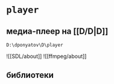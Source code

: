 # `player`
## медиа-плеер на [[D/D|D]]

`D:\dponyatov\D\player`

![[SDL/about]]
![[ffmpeg/about]]

## библиотеки

